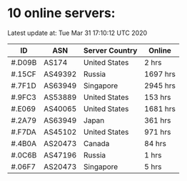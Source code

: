 # 10 online servers:

Latest update at: Tue Mar 31 17:10:12 UTC 2020

| ID | ASN | Server Country | Online |
| -- | --- | -------------- | ------ |
| #.D09B | AS174 | United States | 2 hrs |
| #.15CF | AS49392 | Russia | 1697 hrs |
| #.7F1D | AS63949 | Singapore | 2945 hrs |
| #.9FC3 | AS53889 | United States | 153 hrs |
| #.E069 | AS40065 | United States | 1681 hrs |
| #.2A79 | AS63949 | Japan | 361 hrs |
| #.F7DA | AS45102 | United States | 971 hrs |
| #.4B0A | AS20473 | Canada | 84 hrs |
| #.0C6B | AS47196 | Russia | 1 hrs |
| #.06F7 | AS20473 | Singapore | 5 hrs |

